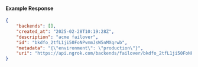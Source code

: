 <!-- Code generated for API Clients. DO NOT EDIT. -->

#### Example Response

```json
{
	"backends": [],
	"created_at": "2025-02-28T10:19:28Z",
	"description": "acme failover",
	"id": "bkdfo_2tfL1ji50FoNPvmmJsW5nMXqrwb",
	"metadata": "{\"environment\": \"production\"}",
	"uri": "https://api.ngrok.com/backends/failover/bkdfo_2tfL1ji50FoNPvmmJsW5nMXqrwb"
}
```
